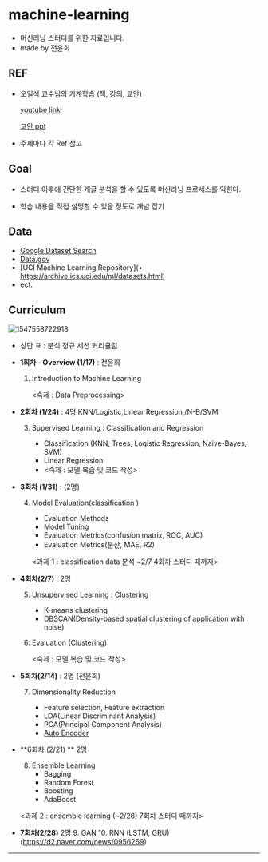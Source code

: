 # machine-learning
- 머신러닝 스터디를 위한 자료입니다. 
- made by 전윤회



## REF

- 오일석 교수님의 기계학습 (책, 강의, 교안)

  [youtube link](https://www.youtube.com/playlist?list=PLSB4-69yY3od7cw1naXNgUsbdph6A3Aw7)

  [교안 ppt](http://cv.jbnu.ac.kr/index.php?mid=ml)

- 주제마다 각 Ref 참고



## Goal 

- 스터디 이후에 간단한 캐글 분석을 할 수 있도록 머신러닝 프로세스를 익힌다. 

- 학습 내용을 직접 설명할 수 있을 정도로 개념 잡기 

  

## Data

- [Google Dataset Search](https://toolbox.google.com/datasetsearch)
- [Data.gov](https://www.data.gov/)
- [UCI Machine Learning Repository](• https://archive.ics.uci.edu/ml/datasets.html)
- ect.



## Curriculum

![1547558722918](C:\Users\YOONHOI\AppData\Roaming\Typora\typora-user-images\1547558722918.png)



- 상단 표 : 분석 정규 세션 커리큘럼



- **1회차 - Overview (1/17)** : 전윤회

  1. Introduction to Machine Learning

     <숙제 :  Data Preprocessing>

     

- **2회차 (1/24)** : 4명 KNN/Logistic,Linear Regression,/N-B/SVM

  3. Supervised Learning : Classification and Regression 

     - Classification (KNN, Trees, Logistic Regression, Naive-Bayes, SVM)
     - Linear Regression
     - <숙제 :  모델 복습 및 코드 작성>

     

- **3회차 (1/31)** : (2명)

  4. Model Evaluation(classification )

     - Evaluation Methods
     - Model Tuning
     - Evaluation Metrics(confusion matrix, ROC, AUC)
     - Evaluation Metrics(분산, MAE, R2)

     <과제 1 : classification data 분석 ~2/7 4회차 스터디 때까지>

     

- **4회차(2/7)** : 2명

  5. Unsupervised Learning : Clustering
     - K-means clustering
     - DBSCAN(Density-based spatial clustering of application with noise)

  6. Evaluation (Clustering)

     <숙제 :  모델 복습 및 코드 작성>

     

- **5회차(2/14)** : 2명 (전윤회)

  7. Dimensionality Reduction

     - Feature selection, Feature extraction
     - LDA(Linear Discriminant Analysis)
     - PCA(Principal Component Analysis)
     - [Auto Encoder](https://d2.naver.com/news/0956269)

     

- **6회차 (2/21) ** 2명

  8. Ensemble Learning
     - Bagging
     - Random Forest
     - Boosting
     - AdaBoost

  <과제 2 : ensemble learning  (~2/28) 7회차 스터디 때까지>



- **7회차(2/28)** 2명
  9. GAN
  10. RNN (LSTM, GRU) (https://d2.naver.com/news/0956269)

------

